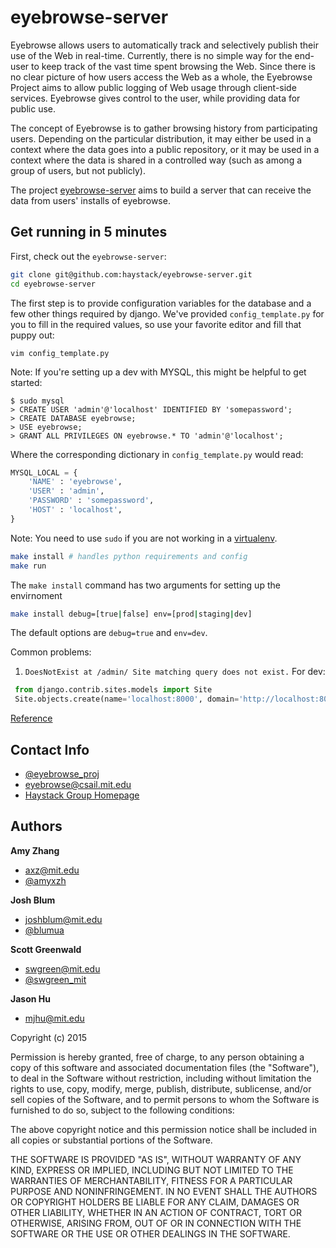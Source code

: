 eyebrowse-server
===========

Eyebrowse allows users to automatically track and selectively publish their use
of the Web in real-time. Currently, there is no simple way for the end-user to
keep track of the vast time spent browsing the Web. Since there is no clear
picture of how users access the Web as a whole, the Eyebrowse Project aims to
allow public logging of Web usage through client-side services. Eyebrowse gives
control to the user, while providing data for public use.

The concept of Eyebrowse is to gather browsing history from participating
users. Depending on the particular distribution, it may either be used in a
context where the data goes into a public repository, or it may be used in a
context where the data is shared in a controlled way (such as among a group of
users, but not publicly).

The project [eyebrowse-server](https://github.com/haystack/eyebrowse-server)
aims to build a server that can receive the data from users' installs of
eyebrowse.

## Get running in 5 minutes

First, check out the `eyebrowse-server`:

```bash
git clone git@github.com:haystack/eyebrowse-server.git
cd eyebrowse-server
```
The first step is to provide configuration variables for the database and a few
other things required by django. We've provided `config_template.py` for you to
fill in the required values, so use your favorite editor and fill that puppy out:

```vim
vim config_template.py
```

Note: If you're setting up a dev with MYSQL, this might be helpful to get
started:

```mysql
$ sudo mysql
> CREATE USER 'admin'@'localhost' IDENTIFIED BY 'somepassword';
> CREATE DATABASE eyebrowse;
> USE eyebrowse;
> GRANT ALL PRIVILEGES ON eyebrowse.* TO 'admin'@'localhost';
```

Where the corresponding dictionary in `config_template.py` would read:
```python
MYSQL_LOCAL = {
    'NAME' : 'eyebrowse',
    'USER' : 'admin',
    'PASSWORD' : 'somepassword',
    'HOST' : 'localhost',
}
```

Note: You need to use `sudo` if you are not working in a
[virtualenv](http://docs.python-guide.org/en/latest/dev/virtualenvs/).

```bash
make install # handles python requirements and config
make run
```

The `make install` command has two arguments for setting up the envirnoment
```bash
make install debug=[true|false] env=[prod|staging|dev]
```

The default options are `debug=true` and `env=dev`.

Common problems:
1. `DoesNotExist at /admin/ Site matching query does not exist.`
  For dev:
  ```python
   from django.contrib.sites.models import Site
   Site.objects.create(name='localhost:8000', domain='http://localhost:8000')
  ```
  [Reference](http://stackoverflow.com/questions/11476210/getting-site-matching-query-does-not-exist-error-after-creating-django-admin)

## Contact Info

+ [@eyebrowse_proj](https://twitter.com/eyebrowse_proj)
+ [eyebrowse@csail.mit.edu](mailto:eyebrowse@csail.mit.edu)
+ [Haystack Group Homepage](http://haystack.csail.mit.edu/)


## Authors

**Amy Zhang**
+ [axz@mit.edu](mailto:axz@mit.edu)
+ [@amyxzh](https://twitter.com/amyxzh)

**Josh Blum**
+ [joshblum@mit.edu](mailto:joshblum@mit.edu)
+ [@blumua](https://twitter.com/blumua)


**Scott Greenwald**
+ [swgreen@mit.edu](mailto:swgreen@mit.edu)
+ [@swgreen_mit](https://twitter.com/swgreen_mit)

**Jason Hu**
+ [mjhu@mit.edu](mailto:mjhu@mit.edu)


Copyright (c) 2015

Permission is hereby granted, free of charge, to any person obtaining a copy of
this software and associated documentation files (the "Software"), to deal in
the Software without restriction, including without limitation the rights to
use, copy, modify, merge, publish, distribute, sublicense, and/or sell copies
of the Software, and to permit persons to whom the Software is furnished to do
so, subject to the following conditions:

The above copyright notice and this permission notice shall be included in all
copies or substantial portions of the Software.

THE SOFTWARE IS PROVIDED "AS IS", WITHOUT WARRANTY OF ANY KIND, EXPRESS OR
IMPLIED, INCLUDING BUT NOT LIMITED TO THE WARRANTIES OF MERCHANTABILITY,
FITNESS FOR A PARTICULAR PURPOSE AND NONINFRINGEMENT. IN NO EVENT SHALL THE
AUTHORS OR COPYRIGHT HOLDERS BE LIABLE FOR ANY CLAIM, DAMAGES OR OTHER
LIABILITY, WHETHER IN AN ACTION OF CONTRACT, TORT OR OTHERWISE, ARISING FROM,
OUT OF OR IN CONNECTION WITH THE SOFTWARE OR THE USE OR OTHER DEALINGS IN THE
SOFTWARE.
